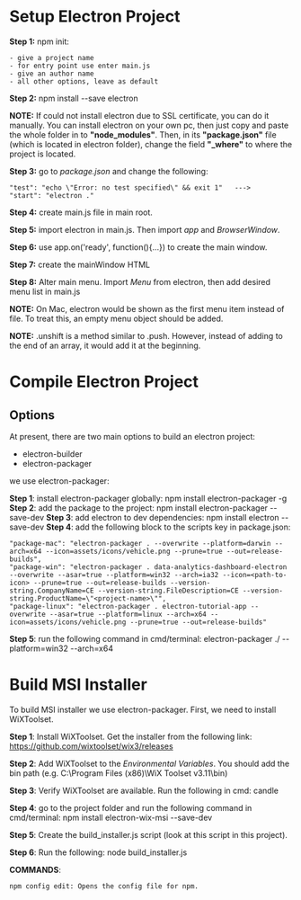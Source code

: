 # Setup Electron Project

**Step 1:** npm init:

    - give a project name
    - for entry point use enter main.js
    - give an author name
    - all other options, leave as default

**Step 2:** npm install --save electron

**NOTE:** If could not install electron due to SSL certificate, you can do it manually. You can install electron on your own pc, then just copy and paste the whole folder in to **"node_modules"**. Then, in its **"package.json"** file (which is located in electron folder), change the field **"_where"** to where the project is located.


**Step 3:** go to *package.json* and change the following:

    "test": "echo \"Error: no test specified\" && exit 1"   --->    "start": "electron ."

**Step 4:** create main.js file in main root.

**Step 5:** import electron in main.js. Then import *app* and *BrowserWindow*.

**Step 6:** use app.on('ready', function(){...}) to create the main window.

**Step 7:** create the mainWindow HTML 

**Step 8:** Alter main menu. Import *Menu* from electron, then add desired menu list in main.js


**NOTE:** On Mac, electron would be shown as the first menu item instead of file. To treat this, an empty menu object should be added.

**NOTE:** .unshift is a method similar to .push. However, instead of adding to the end of an array, it would add it at the beginning.



# Compile Electron Project
## Options
At present, there are two main options to build an electron project:
- electron-builder
- electron-packager

we use electron-packager:

**Step 1**: install electron-packager globally: npm install electron-packager -g
**Step 2**: add the package to the project: npm install electron-packager --save-dev
**Step 3**: add electron to dev dependencies: npm install electron --save-dev
**Step 4**: add the following block to the scripts key in package.json:

    "package-mac": "electron-packager . --overwrite --platform=darwin --arch=x64 --icon=assets/icons/vehicle.png --prune=true --out=release-builds",
    "package-win": "electron-packager . data-analytics-dashboard-electron --overwrite --asar=true --platform=win32 --arch=ia32 --icon=<path-to-icon> --prune=true --out=release-builds --version-string.CompanyName=CE --version-string.FileDescription=CE --version-string.ProductName=\"<project-name>\"",
    "package-linux": "electron-packager . electron-tutorial-app --overwrite --asar=true --platform=linux --arch=x64 --icon=assets/icons/vehicle.png --prune=true --out=release-builds"

**Step 5**: run the following command in cmd/terminal: electron-packager ./ --platform=win32 --arch=x64 <build-name>


# Build MSI Installer

To build MSI installer we use electron-packager. First, we need to install WiXToolset. 

**Step 1**: Install WiXToolset. Get the installer from the following link: https://github.com/wixtoolset/wix3/releases

**Step 2**: Add WiXToolset to the *Environmental Variables*. You should add the bin path (e.g. C:\Program Files (x86)\WiX Toolset v3.11\bin)

**Step 3**: Verify WiXToolset are available. Run the following in cmd: candle

**Step 4**: go to the project folder and run the following command in cmd/terminal: npm install electron-wix-msi --save-dev

**Step 5**: Create the build_installer.js script (look at this script in this project).

**Step 6**: Run the following: node build_installer.js





**COMMANDS**: 

    npm config edit: Opens the config file for npm.